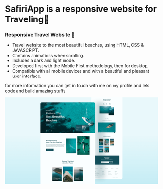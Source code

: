 # SafiriApp is a responsive website for Traveling🌊


###  Responsive Travel Website 🌊

- Travel website to the most beautiful beaches, using HTML, CSS & JAVASCRIPT.
- Contains animations when scrolling.
- Includes a dark and light mode.
- Developed first with the Mobile First methodology, then for desktop.
- Compatible with all mobile devices and with a beautiful and pleasant user interface.

for more information you can get in touch with me on my profile and lets code and build amazing stuffs

![safiri-travel-website](/preview.png)

